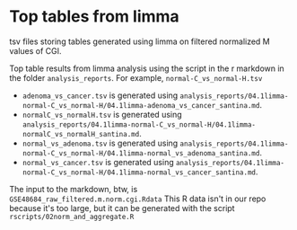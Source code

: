 
# Top tables from limma 

tsv files storing tables generated using limma on filtered normalized M values of CGI. 

Top table results from limma analysis using the script in the r markdown in the folder `analysis_reports`. For example, `normal-C_vs_normal-H.tsv` 

- `adenoma_vs_cancer.tsv` is generated using `analysis_reports/04.1limma-normal-C_vs_normal-H/04.1limma-adenoma_vs_cancer_santina.md`. 
- `normalC_vs_normalH.tsv` is generated using `analysis_reports/04.1limma-normal-C_vs_normal-H/04.1limma-normalC_vs_normalH_santina.md`.
- `normal_vs_adenoma.tsv` is generated using `analysis_reports/04.1limma-normal-C_vs_normal-H/04.1limma-normal_vs_adenoma_santina.md`.
- `normal_vs_cancer.tsv` is generated using `analysis_reports/04.1limma-normal-C_vs_normal-H/04.1limma-normal_vs_cancer_santina.md`.

The input to the markdown, btw, is `GSE48684_raw_filtered.m.norm.cgi.Rdata` This R data isn't in our repo because it's too large, but it can be generated with the script `rscripts/02norm_and_aggregate.R`
